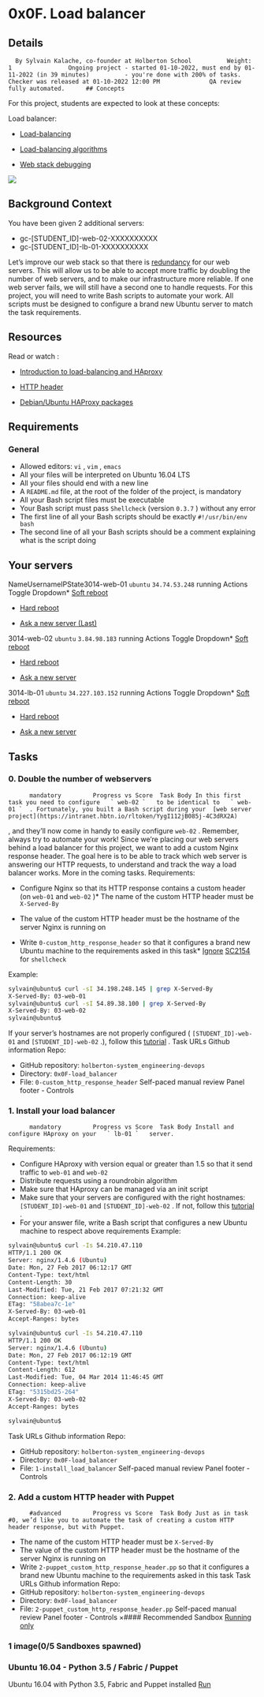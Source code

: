 # 0x0F. Load balancer

## Details
      By Sylvain Kalache, co-founder at Holberton School          Weight: 1                Ongoing project - started 01-10-2022, must end by 01-11-2022 (in 39 minutes)          - you're done with 200% of tasks.              Checker was released at 01-10-2022 12:00 PM              QA review fully automated.      ## Concepts
For this project, students are expected to look at these concepts:

Load balancer:
* [Load-balancing](https://www.thegeekstuff.com/2016/01/load-balancer-intro/)
* [Load-balancing algorithms](https://devcentral.f5.com/s/articles/intro-to-load-balancing-for-developers-ndash-the-algorithms)

* [Web stack debugging](https://intranet.hbtn.io/concepts/68) 

 ![](https://s3.amazonaws.com/intranet-projects-files/holbertonschool-sysadmin_devops/275/qfdked8.png) 

## Background Context
You have been given 2 additional servers:
* gc-[STUDENT_ID]-web-02-XXXXXXXXXX
* gc-[STUDENT_ID]-lb-01-XXXXXXXXXX

Let’s improve our web stack so that there is  [redundancy](https://intranet.hbtn.io/rltoken/QiOC_I-8BeV4aNExIucC9Q) 
  for our web servers. This will allow us to be able to accept more traffic by doubling the number of web servers, and to make our infrastructure more reliable. If one web server fails, we will still have a second one to handle requests.
For this project, you will need to write Bash scripts to automate your work. All scripts must be designed to configure a brand new Ubuntu server to match the task requirements.

## Resources
Read or watch :
* [Introduction to load-balancing and HAproxy](https://www.digitalocean.com/community/tutorials/an-introduction-to-haproxy-and-load-balancing-concepts) 

* [HTTP header](https://www.techopedia.com/definition/27178/http-header) 

* [Debian/Ubuntu HAProxy packages](https://haproxy.debian.net/) 

## Requirements
### General
* Allowed editors:  ` vi ` ,  ` vim ` ,  ` emacs ` 
* All your files will be interpreted on Ubuntu 16.04 LTS
* All your files should end with a new line
* A  ` README.md `  file, at the root of the folder of the project, is mandatory
* All your Bash script files must be executable
* Your Bash script must pass  ` Shellcheck `  (version  ` 0.3.7 ` ) without any error
* The first line of all your Bash scripts should be exactly  ` #!/usr/bin/env bash ` 
* The second line of all your Bash scripts should be a comment explaining what is the script doing
## Your servers
NameUsernameIPState3014-web-01 ` ubuntu `  ` 34.74.53.248 ` running              Actions              Toggle Dropdown* [Soft reboot](https://intranet.hbtn.io/servers/6865/soft_reboot) 

* [Hard reboot](https://intranet.hbtn.io/servers/6865/hard_reboot) 

* [
                    Ask a new server
                      (Last)
](https://intranet.hbtn.io/servers/6865/ask_new) 

3014-web-02 ` ubuntu `  ` 3.84.98.183 ` running              Actions              Toggle Dropdown* [Soft reboot](https://intranet.hbtn.io/servers/7137/soft_reboot) 

* [Hard reboot](https://intranet.hbtn.io/servers/7137/hard_reboot) 

* [
                    Ask a new server
](https://intranet.hbtn.io/servers/7137/ask_new) 

3014-lb-01 ` ubuntu `  ` 34.227.103.152 ` running              Actions              Toggle Dropdown* [Soft reboot](https://intranet.hbtn.io/servers/7138/soft_reboot) 

* [Hard reboot](https://intranet.hbtn.io/servers/7138/hard_reboot) 

* [
                    Ask a new server
](https://intranet.hbtn.io/servers/7138/ask_new) 

## Tasks
### 0. Double the number of webservers
          mandatory         Progress vs Score  Task Body In this first task you need to configure   ` web-02 `   to be identical to   ` web-01 `  . Fortunately, you built a Bash script during your  [web server project](https://intranet.hbtn.io/rltoken/YygI112jB085j-4C3dRX2A) 
 , and they’ll now come in handy to easily configure   ` web-02 `  . Remember, always try to automate your work!
Since we’re placing our web servers behind a load balancer for this project, we want to add a custom Nginx response header. The goal here is to be able to track which web server is answering our HTTP requests, to understand and track the way a load balancer works. More in the coming tasks.
Requirements:
* Configure Nginx so that its HTTP response contains a custom header (on  ` web-01 `  and  ` web-02 ` )* The name of the custom HTTP header must be  ` X-Served-By ` 
* The value of the custom HTTP header must be the hostname of the server Nginx is running on

* Write  ` 0-custom_http_response_header `  so that it configures a brand new Ubuntu machine to the requirements asked in this task* [Ignore](https://intranet.hbtn.io/rltoken/3AOvROMUNUrzxEWhli4GTw) 
[SC2154](https://intranet.hbtn.io/rltoken/i5f8DYX_rRYFz4hfbG_GJg) 
 for  ` shellcheck ` 

Example:
```bash
sylvain@ubuntu$ curl -sI 34.198.248.145 | grep X-Served-By
X-Served-By: 03-web-01
sylvain@ubuntu$ curl -sI 54.89.38.100 | grep X-Served-By
X-Served-By: 03-web-02
sylvain@ubuntu$

```
If your server’s hostnames are not properly configured (  ` [STUDENT_ID]-web-01 `   and   ` [STUDENT_ID]-web-02 `  .), follow this  [tutorial](https://intranet.hbtn.io/rltoken/h3tE_15RKe2QYWzPsjqNDA) 
 .
 Task URLs  Github information Repo:
* GitHub repository:  ` holberton-system_engineering-devops ` 
* Directory:  ` 0x0F-load_balancer ` 
* File:  ` 0-custom_http_response_header ` 
 Self-paced manual review  Panel footer - Controls 
### 1. Install your load balancer
          mandatory         Progress vs Score  Task Body Install and configure HAproxy on your   ` lb-01 `   server.
Requirements:
* Configure HAproxy with version equal or greater than 1.5 so that it send traffic to  ` web-01 `  and  ` web-02 ` 
* Distribute requests using a roundrobin algorithm
* Make sure that HAproxy can be managed via an init script
* Make sure that your servers are configured with the right hostnames:  ` [STUDENT_ID]-web-01 `  and  ` [STUDENT_ID]-web-02 ` . If not, follow this [tutorial](https://intranet.hbtn.io/rltoken/Tb9qeqRrtrO_b2uFpet9rw) 
.
* For your answer file, write a Bash script that configures a new Ubuntu machine to respect above requirements
Example:
```bash
sylvain@ubuntu$ curl -Is 54.210.47.110
HTTP/1.1 200 OK
Server: nginx/1.4.6 (Ubuntu)
Date: Mon, 27 Feb 2017 06:12:17 GMT
Content-Type: text/html
Content-Length: 30
Last-Modified: Tue, 21 Feb 2017 07:21:32 GMT
Connection: keep-alive
ETag: "58abea7c-1e"
X-Served-By: 03-web-01
Accept-Ranges: bytes

sylvain@ubuntu$ curl -Is 54.210.47.110
HTTP/1.1 200 OK
Server: nginx/1.4.6 (Ubuntu)
Date: Mon, 27 Feb 2017 06:12:19 GMT
Content-Type: text/html
Content-Length: 612
Last-Modified: Tue, 04 Mar 2014 11:46:45 GMT
Connection: keep-alive
ETag: "5315bd25-264"
X-Served-By: 03-web-02
Accept-Ranges: bytes

sylvain@ubuntu$

```
 Task URLs  Github information Repo:
* GitHub repository:  ` holberton-system_engineering-devops ` 
* Directory:  ` 0x0F-load_balancer ` 
* File:  ` 1-install_load_balancer ` 
 Self-paced manual review  Panel footer - Controls 
### 2. Add a custom HTTP header with Puppet
          #advanced         Progress vs Score  Task Body Just as in task #0, we’d like you to automate the task of creating a custom HTTP header response, but with Puppet.
* The name of the custom HTTP header must be  ` X-Served-By ` 
* The value of the custom HTTP header must be the hostname of the server Nginx is running on
* Write  ` 2-puppet_custom_http_response_header.pp `  so that it configures a brand new Ubuntu machine to the requirements asked in this task
 Task URLs  Github information Repo:
* GitHub repository:  ` holberton-system_engineering-devops ` 
* Directory:  ` 0x0F-load_balancer ` 
* File:  ` 2-puppet_custom_http_response_header.pp ` 
 Self-paced manual review  Panel footer - Controls 
×#### Recommended Sandbox
[Running only]() 
### 1 image(0/5 Sandboxes spawned)
### Ubuntu 16.04 - Python 3.5 / Fabric / Puppet
Ubuntu 16.04 with Python 3.5, Fabric and Puppet installed
[Run]() 

